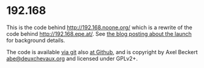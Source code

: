 192.168
=======

This is the code behind http://192.168.noone.org/ which is a rewrite
of the code behind http://192.168.epe.at/. See
[the blog posting about the launch](http://noone.org/blog/English/Computer/Web/192.168.noone.org.futile)
for background details.

The code is available [via git](http://git.noone.org/?p=192.168.git)
also [at Github](http://github.com/xtaran/192.168), and is copyright
by Axel Beckert <abe@deuxchevaux.org> and licensed under GPLv2+.
